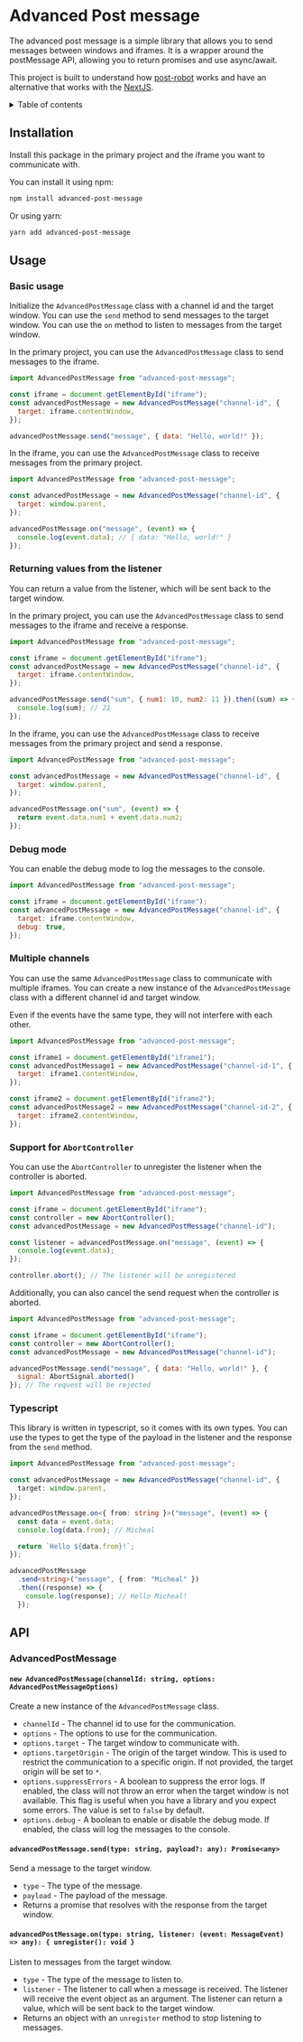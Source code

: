# Advanced Post message

The advanced post message is a simple library that allows you to send messages between windows and iframes. It is a wrapper around the postMessage API, allowing you to return promises and use async/await.

This project is built to understand how [post-robot](https://www.npmjs.com/package/post-robot) works and have an alternative that works with the [NextJS](https://nextjs.org/).

<details>
<summary>Table of contents</summary>

- [Advanced Post message](#advanced-post-message)
  - [Installation](#installation)
  - [Usage](#usage)
    - [Basic usage](#basic-usage)
    - [Returning values from the listener](#returning-values-from-the-listener)
    - [Debug mode](#debug-mode)
    - [Multiple channels](#multiple-channels)
    - [Support for `AbortController`](#support-for-abortcontroller)
    - [Typescript](#typescript)
  - [API](#api)
    - [AdvancedPostMessage](#advancedpostmessage)
      - [`new AdvancedPostMessage(channelId: string, options: AdvancedPostMessageOptions)`](#new-advancedpostmessagechannelid-string-options-advancedpostmessageoptions)
      - [`advancedPostMessage.send(type: string, payload?: any): Promise<any>`](#advancedpostmessagesendtype-string-payload-any-promiseany)
      - [`advancedPostMessage.on(type: string, listener: (event: MessageEvent) => any): { unregister(): void }`](#advancedpostmessageontype-string-listener-event-messageevent--any--unregister-void-)

</details>

## Installation

Install this package in the primary project and the iframe you want to communicate with.

You can install it using npm:

```bash
npm install advanced-post-message
```

Or using yarn:

```bash
yarn add advanced-post-message
```

## Usage

### Basic usage

Initialize the `AdvancedPostMessage` class with a channel id and the target window. You can use the `send` method to send messages to the target window. You can use the `on` method to listen to messages from the target window.

In the primary project, you can use the `AdvancedPostMessage` class to send messages to the iframe.

```javascript
import AdvancedPostMessage from "advanced-post-message";

const iframe = document.getElementById("iframe");
const advancedPostMessage = new AdvancedPostMessage("channel-id", {
  target: iframe.contentWindow,
});

advancedPostMessage.send("message", { data: "Hello, world!" });
```

In the iframe, you can use the `AdvancedPostMessage` class to receive messages from the primary project.

```javascript
import AdvancedPostMessage from "advanced-post-message";

const advancedPostMessage = new AdvancedPostMessage("channel-id", {
  target: window.parent,
});

advancedPostMessage.on("message", (event) => {
  console.log(event.data); // { data: "Hello, world!" }
});
```

### Returning values from the listener

You can return a value from the listener, which will be sent back to the target window.

In the primary project, you can use the `AdvancedPostMessage` class to send messages to the iframe and receive a response.

```javascript
import AdvancedPostMessage from "advanced-post-message";

const iframe = document.getElementById("iframe");
const advancedPostMessage = new AdvancedPostMessage("channel-id", {
  target: iframe.contentWindow,
});

advancedPostMessage.send("sum", { num1: 10, num2: 11 }).then((sum) => {
  console.log(sum); // 21
});
```

In the iframe, you can use the `AdvancedPostMessage` class to receive messages from the primary project and send a response.

```javascript
import AdvancedPostMessage from "advanced-post-message";

const advancedPostMessage = new AdvancedPostMessage("channel-id", {
  target: window.parent,
});

advancedPostMessage.on("sum", (event) => {
  return event.data.num1 + event.data.num2;
});
```

### Debug mode

You can enable the debug mode to log the messages to the console.

```javascript
import AdvancedPostMessage from "advanced-post-message";

const iframe = document.getElementById("iframe");
const advancedPostMessage = new AdvancedPostMessage("channel-id", {
  target: iframe.contentWindow,
  debug: true,
});
```

### Multiple channels

You can use the same `AdvancedPostMessage` class to communicate with multiple iframes. You can create a new instance of the `AdvancedPostMessage` class with a different channel id and target window.

Even if the events have the same type, they will not interfere with each other.

```javascript
import AdvancedPostMessage from "advanced-post-message";

const iframe1 = document.getElementById("iframe1");
const advancedPostMessage1 = new AdvancedPostMessage("channel-id-1", {
  target: iframe1.contentWindow,
});

const iframe2 = document.getElementById("iframe2");
const advancedPostMessage2 = new AdvancedPostMessage("channel-id-2", {
  target: iframe2.contentWindow,
});
```

### Support for `AbortController`

You can use the `AbortController` to unregister the listener when the controller is aborted.

```javascript
import AdvancedPostMessage from "advanced-post-message";

const iframe = document.getElementById("iframe");
const controller = new AbortController();
const advancedPostMessage = new AdvancedPostMessage("channel-id");

const listener = advancedPostMessage.on("message", (event) => {
  console.log(event.data);
});

controller.abort(); // The listener will be unregistered

```

Additionally, you can also cancel the send request when the controller is aborted.

```javascript
import AdvancedPostMessage from "advanced-post-message";

const iframe = document.getElementById("iframe");
const controller = new AbortController();
const advancedPostMessage = new AdvancedPostMessage("channel-id");

advancedPostMessage.send("message", { data: "Hello, world!" }, {
  signal: AbortSignal.aborted()
}); // The request will be rejected
```


### Typescript

This library is written in typescript, so it comes with its own types. You can use the types to get the type of the payload in the listener and the response from the `send` method.

```typescript
import AdvancedPostMessage from "advanced-post-message";

const advancedPostMessage = new AdvancedPostMessage("channel-id", {
  target: window.parent,
});

advancedPostMessage.on<{ from: string }>("message", (event) => {
  const data = event.data;
  console.log(data.from); // Micheal

  return `Hello ${data.from}!`;
});

advancedPostMessage
  .send<string>("message", { from: "Micheal" })
  .then((response) => {
    console.log(response); // Hello Micheal!
  });
```

## API

### AdvancedPostMessage

#### `new AdvancedPostMessage(channelId: string, options: AdvancedPostMessageOptions)`

Create a new instance of the `AdvancedPostMessage` class.

- `channelId` - The channel id to use for the communication.
- `options` - The options to use for the communication.
- `options.target` - The target window to communicate with.
- `options.targetOrigin` - The origin of the target window. This is used to restrict the communication to a specific origin. If not provided, the target origin will be set to `*`.
- `options.suppressErrors` - A boolean to suppress the error logs. If enabled, the class will not throw an error when the target window is not available. This flag is useful when you have a library and you expect some errors. The value is set to `false` by default.
- `options.debug` - A boolean to enable or disable the debug mode. If enabled, the class will log the messages to the console.

#### `advancedPostMessage.send(type: string, payload?: any): Promise<any>`

Send a message to the target window.

- `type` - The type of the message.
- `payload` - The payload of the message.
- Returns a promise that resolves with the response from the target window.

#### `advancedPostMessage.on(type: string, listener: (event: MessageEvent) => any): { unregister(): void }`

Listen to messages from the target window.

- `type` - The type of the message to listen to.
- `listener` - The listener to call when a message is received. The listener will receive the event object as an argument. The listener can return a value, which will be sent back to the target window.
- Returns an object with an `unregister` method to stop listening to messages.

```

```
